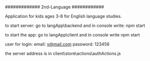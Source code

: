 ############# 2nd-Language  ############

Application for kids ages 3-8 for English language studies.

to start server:
go to langApp\backend and in console write: npm start

to start the app:
go to langApp\client and in console write npm start

user for login:
email: v@mail.com
password: 123456

the server address is in client\store\actions\authActions.js
